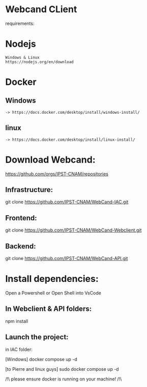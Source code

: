 # Webcand CLient

requirements:

# Nodejs
    Windows & Linux
    https://nodejs.org/en/download

# Docker
## Windows
    -> https://docs.docker.com/desktop/install/windows-install/
## linux
    -> https://docs.docker.com/desktop/install/linux-install/


# Download Webcand:
https://github.com/orgs/IPST-CNAM/repositories

## Infrastructure:
git clone https://github.com/IPST-CNAM/WebCand-IAC.git

## Frontend:
git clone https://github.com/IPST-CNAM/WebCand-Webclient.git

## Backend:
git clone https://github.com/IPST-CNAM/WebCand-API.git


# Install dependencies:

Open a Powershell or Open Shell into VsCode
## In Webclient & API folders:

npm install

## Launch the project:
in IAC folder:

[Windows]
docker compose up -d

[to Pierre and linux guys]
sudo docker compose up -d




/!\ please ensure docker is running on your machine! /!\ 
